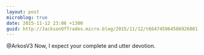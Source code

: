 ```yaml
---
layout: post
microblog: true
date: 2015-11-12 23:06 +1300
guid: http://JacksonOfTrades.micro.blog/2015/11/12/t664745964586926081.html
---
```

@ArkosV3 Now, I expect your complete and utter devotion.
